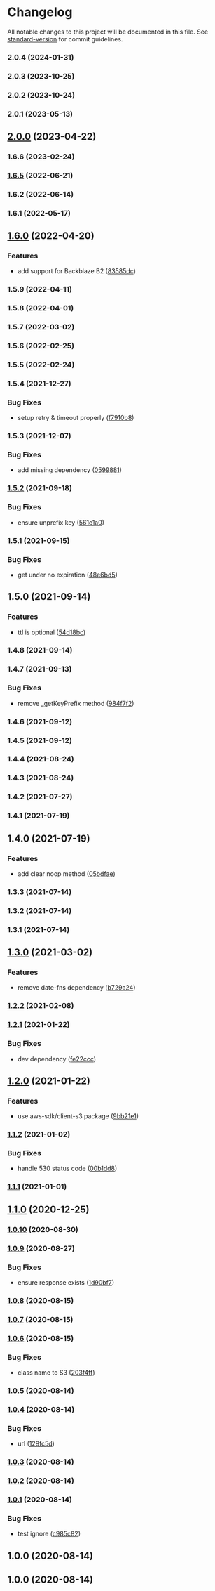 # Changelog

All notable changes to this project will be documented in this file. See [standard-version](https://github.com/conventional-changelog/standard-version) for commit guidelines.

### 2.0.4 (2024-01-31)

### 2.0.3 (2023-10-25)

### 2.0.2 (2023-10-24)

### 2.0.1 (2023-05-13)

## [2.0.0](https://github.com/microlinkhq/keyv-s3/compare/v1.6.6...v2.0.0) (2023-04-22)

### 1.6.6 (2023-02-24)

### [1.6.5](https://github.com/microlinkhq/keyv-s3/compare/v1.6.2...v1.6.5) (2022-06-21)

### 1.6.2 (2022-06-14)

### 1.6.1 (2022-05-17)

## [1.6.0](https://github.com/microlinkhq/keyv-s3/compare/v1.5.9...v1.6.0) (2022-04-20)


### Features

* add support for Backblaze B2 ([83585dc](https://github.com/microlinkhq/keyv-s3/commit/83585dcd3570ff3e2460eca0619d52031b58a7d3))

### 1.5.9 (2022-04-11)

### 1.5.8 (2022-04-01)

### 1.5.7 (2022-03-02)

### 1.5.6 (2022-02-25)

### 1.5.5 (2022-02-24)

### 1.5.4 (2021-12-27)


### Bug Fixes

* setup retry & timeout properly ([f7910b8](https://github.com/microlinkhq/keyv-s3/commit/f7910b835edd34700e81dda1ce7b34401be2c3c2))

### 1.5.3 (2021-12-07)


### Bug Fixes

* add missing dependency ([0599881](https://github.com/microlinkhq/keyv-s3/commit/05998818e758cd49eed62087a66265b0107e409f))

### [1.5.2](https://github.com/microlinkhq/keyv-s3/compare/v1.5.1...v1.5.2) (2021-09-18)


### Bug Fixes

* ensure unprefix key ([561c1a0](https://github.com/microlinkhq/keyv-s3/commit/561c1a0f5863f196507473812a2f372ad9999d3f))

### 1.5.1 (2021-09-15)


### Bug Fixes

* get under no expiration ([48e6bd5](https://github.com/microlinkhq/keyv-s3/commit/48e6bd54d59aac0135f73ad00670fde7569e3c45))

## 1.5.0 (2021-09-14)


### Features

* ttl is optional ([54d18bc](https://github.com/microlinkhq/keyv-s3/commit/54d18bc62b564ff0bf22def0e924f65ed4c1834a))

### 1.4.8 (2021-09-14)

### 1.4.7 (2021-09-13)


### Bug Fixes

* remove _getKeyPrefix method ([984f7f2](https://github.com/microlinkhq/keyv-s3/commit/984f7f241ef672bf853975a5daa4967b8563be48))

### 1.4.6 (2021-09-12)

### 1.4.5 (2021-09-12)

### 1.4.4 (2021-08-24)

### 1.4.3 (2021-08-24)

### 1.4.2 (2021-07-27)

### 1.4.1 (2021-07-19)

## 1.4.0 (2021-07-19)


### Features

* add clear noop method ([05bdfae](https://github.com/microlinkhq/keyv-s3/commit/05bdfae253960fdabd3b0466096fb248b1fb8962))

### 1.3.3 (2021-07-14)

### 1.3.2 (2021-07-14)

### 1.3.1 (2021-07-14)

## [1.3.0](https://github.com/microlinkhq/keyv-s3/compare/v1.2.2...v1.3.0) (2021-03-02)


### Features

* remove date-fns dependency ([b729a24](https://github.com/microlinkhq/keyv-s3/commit/b729a24063b0f6ef87509fa0dd7fa93612ba45f0))

### [1.2.2](https://github.com/microlinkhq/keyv-s3/compare/v1.2.1...v1.2.2) (2021-02-08)

### [1.2.1](https://github.com/microlinkhq/keyv-s3/compare/v1.2.0...v1.2.1) (2021-01-22)


### Bug Fixes

* dev dependency ([fe22ccc](https://github.com/microlinkhq/keyv-s3/commit/fe22cccdf45364fe9a5beddc5799132ad3f1e9ae))

## [1.2.0](https://github.com/microlinkhq/keyv-s3/compare/v1.1.2...v1.2.0) (2021-01-22)


### Features

* use aws-sdk/client-s3 package ([9bb21e1](https://github.com/microlinkhq/keyv-s3/commit/9bb21e1f9c833adf68dee6ad37369ba847869f3c))

### [1.1.2](https://github.com/microlinkhq/keyv-s3/compare/v1.1.1...v1.1.2) (2021-01-02)


### Bug Fixes

* handle 530 status code ([00b1dd8](https://github.com/microlinkhq/keyv-s3/commit/00b1dd8f3c3e87ef719d772d3cca7d22e711a0e1))

### [1.1.1](https://github.com/microlinkhq/keyv-s3/compare/v1.1.0...v1.1.1) (2021-01-01)

## [1.1.0](https://github.com/microlinkhq/keyv-s3/compare/v1.0.10...v1.1.0) (2020-12-25)

### [1.0.10](https://github.com/microlinkhq/keyv-s3/compare/v1.0.9...v1.0.10) (2020-08-30)

### [1.0.9](https://github.com/microlinkhq/keyv-s3/compare/v1.0.8...v1.0.9) (2020-08-27)


### Bug Fixes

* ensure response exists ([1d90bf7](https://github.com/microlinkhq/keyv-s3/commit/1d90bf76a09c9c4617f2878ad843ba70d600605d))

### [1.0.8](https://github.com/microlinkhq/keyv-s3/compare/v1.0.7...v1.0.8) (2020-08-15)

### [1.0.7](https://github.com/kikobeats/keyv-s3/compare/v1.0.6...v1.0.7) (2020-08-15)

### [1.0.6](https://github.com/kikobeats/keyv-s3/compare/v1.0.5...v1.0.6) (2020-08-15)


### Bug Fixes

* class name to S3 ([203f4ff](https://github.com/kikobeats/keyv-s3/commit/203f4ffd13d39b38d788818d35811cfc9aebde5a))

### [1.0.5](https://github.com/kikobeats/keyv-s3/compare/v1.0.4...v1.0.5) (2020-08-14)

### [1.0.4](https://github.com/kikobeats/keyv-s3/compare/v1.0.3...v1.0.4) (2020-08-14)


### Bug Fixes

* url ([129fc5d](https://github.com/kikobeats/keyv-s3/commit/129fc5dd7c286fa4e4b851257099c8d662e69ae4))

### [1.0.3](https://github.com/microlinkhq/keyv-s3/compare/v1.0.2...v1.0.3) (2020-08-14)

### [1.0.2](https://github.com/microlinkhq/keyv-s3/compare/v1.0.1...v1.0.2) (2020-08-14)

### [1.0.1](https://github.com/microlinkhq/keyv-s3/compare/v1.0.0...v1.0.1) (2020-08-14)


### Bug Fixes

* test ignore ([c985c82](https://github.com/microlinkhq/keyv-s3/commit/c985c829e253eaad1576339d350e917f0a09bc60))

## 1.0.0 (2020-08-14)

## 1.0.0 (2020-08-14)
